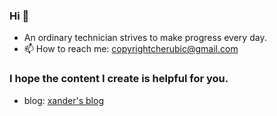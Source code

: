 ### Hi 👋

- An ordinary technician strives to make progress every day.
- 📫 How to reach me: <copyrightcherubic@gmail.com>

### I hope the content I create is helpful for you.

- blog: [xander's blog](https://xandersu.com)
